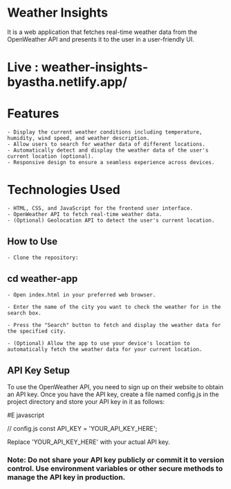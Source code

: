 # Weather Insights

It is a web application that fetches real-time weather data from the OpenWeather API and presents it to the user in a user-friendly UI.

# Live : weather-insights-byastha.netlify.app/

# Features

    - Display the current weather conditions including temperature, humidity, wind speed, and weather description.
    - Allow users to search for weather data of different locations.
    - Automatically detect and display the weather data of the user's current location (optional).
    - Responsive design to ensure a seamless experience across devices.

# Technologies Used

    - HTML, CSS, and JavaScript for the frontend user interface.
    - OpenWeather API to fetch real-time weather data.
    - (Optional) Geolocation API to detect the user's current location.

## How to Use

    - Clone the repository:

## cd weather-app

    - Open index.html in your preferred web browser.

    - Enter the name of the city you want to check the weather for in the search box.

    - Press the "Search" button to fetch and display the weather data for the specified city.

    - (Optional) Allow the app to use your device's location to automatically fetch the weather data for your current location.

## API Key Setup

To use the OpenWeather API, you need to sign up on their website to obtain an API key. Once you have the API key, create a file named config.js in the project directory and store your API key in it as follows:

#E javascript

// config.js
const API_KEY = 'YOUR_API_KEY_HERE';

Replace 'YOUR_API_KEY_HERE' with your actual API key.

### Note: Do not share your API key publicly or commit it to version control. Use environment variables or other secure methods to manage the API key in production.

